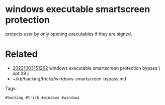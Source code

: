 # windows executable smartscreen protection
protects user by only opening executables if they are signed.

# Related

- [20221003151262](/zet/20221003151262/README.md) windows executable smartscreen protection bypass ( apt 29 )
- ~/kb/hacking/tricks/windows-smartscreen-bypass.md

Tags:

    #hacking #trick #windows #windows 
